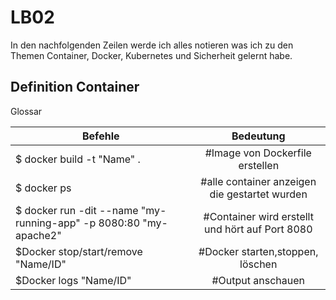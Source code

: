 LB02
==

In den nachfolgenden Zeilen werde ich alles notieren was ich zu den Themen Container, Docker, Kubernetes und Sicherheit gelernt habe.

Definition Container
--

Glossar

| Befehle       | Bedeutung     |
| ------------- |:-------------:|
|$ docker build -t "Name" .  |#Image von Dockerfile erstellen  |
|$ docker ps   |#alle container anzeigen die gestartet wurden  |   
|$ docker run -dit --name "my-running-app" -p 8080:80 "my-apache2" | #Container wird erstellt und hört auf Port 8080 |
|$Docker stop/start/remove "Name/ID" | #Docker starten,stoppen, löschen |
| $Docker logs "Name/ID" | #Output anschauen |
 

